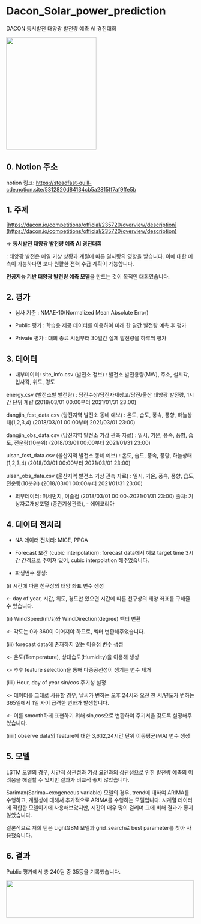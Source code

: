 # Dacon_Solar_power_prediction
DACON 동서발전 태양광 발전량 예측 AI 경진대회

<img src="https://user-images.githubusercontent.com/87663692/144705172-40f3873e-5116-4c47-9cee-3b4b9acc3bfb.png"
     width="240" height="300"/>

## 0. Notion 주소

notion 링크: https://steadfast-quill-cde.notion.site/5312820d84134cb5a2815ff7af9ffe5b

## 1. 주제

[https://dacon.io/competitions/official/235720/overview/description](https://dacon.io/competitions/official/235720/overview/description)

⇒ **동서발전 태양광 발전량 예측 AI 경진대회**

: 태양광 발전은 매일 기상 상황과 계절에 따른 일사량의 영향을 받습니다.
  이에 대한 예측이 가능하다면 보다 원활한 전력 수급 계획이 가능합니다.

**인공지능 기반 태양광 발전량 예측 모델**을 만드는 것이 목적인 대회였습니다.

## 2. 평가

- 심사 기준 : NMAE-10(Normalized Mean Absolute Error)

- Public 평가 : 학습용 제공 데이터를 이용하여 미래 한 달간 발전량 예측 후 평가
- Private 평가 : 대회 종료 시점부터 30일간 실제 발전량을 하루씩 평가

## 3. 데이터

- 내부데이터: 
site_info.csv (발전소 정보) : 발전소 발전용량(MW), 주소, 설치각, 입사각, 위도, 경도

energy.csv (발전소별 발전량) : 당진수상/당진자재창고/당진/울산 태양광 발전량, 1시간 단위 계량 (2018/03/01 00:00부터 2021/01/31 23:00)

dangjin_fcst_data.csv (당진지역 발전소 동네 예보) : 온도, 습도, 풍속, 풍향, 하늘상태(1,2,3,4) (2018/03/01 00:00부터 2021/03/01 23:00)

dangjin_obs_data.csv (당진지역 발전소 기상 관측 자료) : 일시, 기온, 풍속, 풍향, 습도, 전운량(10분위) (2018/03/01 00:00부터 2021/01/31 23:00)

ulsan_fcst_data.csv (울산지역 발전소 동네 예보) : 온도, 습도, 풍속, 풍향, 하늘상태(1,2,3,4) (2018/03/01 00:00부터 2021/03/01 23:00)

ulsan_obs_data.csv (울산지역 발전소 기상 관측 자료) : 일시, 기온, 풍속, 풍향, 습도, 전운량(10분위) (2018/03/01 00:00부터 2021/01/31 23:00)

- 외부데이터: 미세먼지, 이슬점 (2018/03/01 00:00~2021/01/31 23:00)
출처: 기상자료개방포털 (종관기상관측), - 에어코리아

## 4. 데이터 전처리

- NA 데이터 전처리: MICE, PPCA

- Forecast 보간 (cubic interpolation):
forecast data에서 예보 target time 3시간 간격으로 주어져 있어, cubic interpolation 해주었습니다.

- 파생변수 생성:

(i) 시간에 따른 천구상의 태양 좌표 변수 생성

<- day of year, 시간, 위도, 경도만 있으면 시간에 따른 천구상의 태양 좌표를 구해줄 수 있습니다.

(ii) WindSpeed(m/s)와 WindDirection(degree) 벡터 변환

<- 각도는 0과 360이 이어져야 하므로, 벡터 변환해주었습니다.

(iii) forecast data에 존재하지 않는 이슬점 변수 생성

<- 온도(Temperature), 상대습도(Humidity)을 이용해 생성

<- 추후 feature selection을 통해 다중공선성이 생기는 변수 제거

(iiii) Hour, day of year sin/cos 주기성 설정

<- 데이터를 그대로 사용할 경우, 날씨가 변하는 오후 24시와 오전 한 시/년도가 변하는 365일에서 1일 사이 급격한 변화가 발생합니다.

<- 이를 smooth하게 표현하기 위해 sin,cos으로 변환하여 주기서을 갖도록 설정해주었습니다.

(iiiii) observe data의 feature에 대한 3,6,12,24시간 단위 이동평균(MA) 변수 생성

## 5. 모델

LSTM 모델의 경우, 시간적 상관성과 기상 요인과의 상관성으로 인한 발전량 예측의 어려움을 해결할 수 있지만 결과가 비교적 좋지 않았습니다.

Sarimax(Sarima+exogeneous variable) 모델의 경우, trend에 대하여 ARIMA를 수행하고, 계절성에 대해서 추가적으로 ARIMA를 수행하는 모델입니다. 시계열 데이터에 적합한 모델이기에 사용해보았지만, 시간이 매우 많이 걸리며 그에 비해 결과가 좋지 않았습니다.

결론적으로 저희 팀은 LightGBM 모델과 grid_search로 best parameter를 찾아 사용했습니다.

## 6. 결과

Public 평가에서 총 240팀 중 35등을 기록했습니다.

<img src="https://user-images.githubusercontent.com/87663692/144706538-0d40efe0-537f-47c3-84d4-8e24c55dc237.png"
     width="500" height="100"/>
